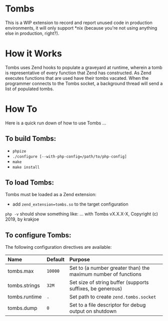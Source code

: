 Tombs
=====

This is a WIP extension to record and report unused code in production environments, it will only support *nix (because you're not using anything else in production, right?).

How it Works
============

Tombs uses Zend hooks to populate a graveyard at runtime, wherein a tomb is representative of every function that Zend has constructed. As Zend executes functions that are used
have their tombs vacated. When the programmer connects to the Tombs socket, a background thread will send a list of populated tombs.

How To
======

Here is a quick run down of how to use Tombs ...

To build Tombs:
---------------

  - `phpize`
  - `./configure [--with-php-config=/path/to/php-config]`
  - `make`
  - `make install`

To load Tombs:
--------------

Tombs must be loaded as a Zend extension:

  - add `zend_extension=tombs.so` to the target configuration

`php -v` should show something like:
    ...
    with Tombs vX.X.X-X, Copyright (c) 2019, by krakjoe

To configure Tombs:
-------------------

The following configuration directives are available:

| Name           | Default                   | Purpose                                                        |
|:---------------|:--------------------------|:---------------------------------------------------------------|
|tombs.max       |`10000`                    | Set to (a number greater than) the maximum number of functions |
|tombs.strings   |`32M`                      | Set size of string buffer (supports suffixes, be generous)     |
|tombs.runtime   |`.`                        | Set path to create `zend.tombs.socket`                         |
|tombs.dump      |`0`                        | Set to a file descriptor for debug output on shutdown          |
